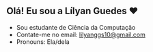 ## Olá! Eu sou a Lílyan Guedes ❤️

- Sou estudante de Ciência da Computação
- Contate-me no email: lilyanggs10@gmail.com
- Pronouns: Ela/dela


